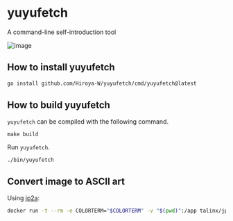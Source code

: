 # yuyufetch

A command-line self-introduction tool

![image](https://user-images.githubusercontent.com/43127622/202208641-bae0179c-f681-4aff-bd52-f093feb5bcde.png)

## How to install yuyufetch

```bash
go install github.com/Hiroya-W/yuyufetch/cmd/yuyufetch@latest
```

## How to build yuyufetch

`yuyufetch` can be compiled with the following command.

```
make build
```

Run `yuyufetch`.

```
./bin/yuyufetch
```

## Convert image to ASCII art

Using [jp2a](https://github.com/Talinx/jp2a):

```bash
docker run -t --rm -e COLORTERM="$COLORTERM" -v "$(pwd)":/app talinx/jp2a --colors --size=36x18 --chars="..,;McM0MNWM" yuyu.png
```
